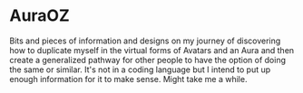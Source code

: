 # AuraOZ
Bits and pieces of information and designs on my journey of discovering how to duplicate myself in the virtual forms of Avatars and an Aura and then create a generalized pathway for other people to have the option of doing the same or similar. It's not in a coding language but I intend to put up enough information for it to make sense. Might take me a while.
